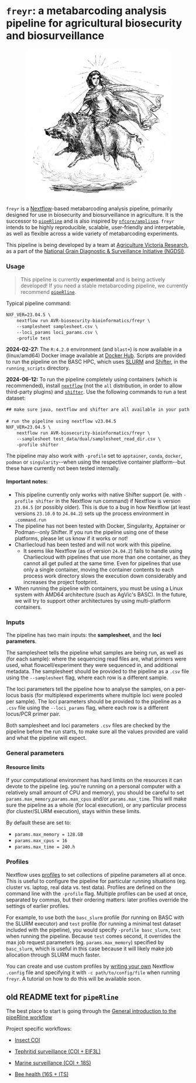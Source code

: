 # `freyr`: a metabarcoding analysis pipeline for agricultural biosecurity and biosurveillance

<center><img src="./assets/images/freyr.png" alt="The god Freyr, riding his boar, Gullinbursti: Murray, Alexander (1874). Manual of Mythology : Greek and Roman, Norse, and Old German, Hindoo and Egyptian Mythology. London, Asher and Co. https://commons.wikimedia.org/wiki/File:Freyr_riding_Gullinbursti.jpg" width="400"/></center>

`freyr` is a [Nextflow](https://www.nextflow.io/docs/latest/index.html)-based metabarcoding analysis pipeline, primarily designed for use in biosecurity and biosurveillance in agriculture. It is the successor to [`pipeRline`](https://github.com/alexpiper/piperline) and is also inspired by [`nfcore/ampliseq`](https://github.com/nf-core/ampliseq). `freyr` intends to be highly reproducible, scalable, user-friendly and interpetable, as well as flexible across a wide variety of metabarcoding experiments. 

This pipeline is being developed by a team at [Agriculture Victoria Research](https://agriculture.vic.gov.au/), as a part of the [National Grain Diagnostic & Surveillance Initiative (NGDSI)](https://grdc.com.au/grdc-investments/investments/investment?code=DEE2305-004RTX). 


### Usage

>This pipeline is currently **experimental** and is being actively developed! If you need a stable metabarcoding pipeline, we currently recommend [`pipeRline`](https://github.com/alexpiper/piperline).

Typical pipeline command:

    NXF_VER=23.04.5 \
        nextflow run AVR-biosecurity-bioinformatics/freyr \
        --samplesheet samplesheet.csv \
        --loci_params loci_params.csv \
        -profile test

**2024-02-27:** The `R:4.2.0` environment (and `blast+`) is now available in a (linux/amd64) Docker image available at [Docker Hub](https://hub.docker.com/repository/docker/jackscanlan/piperline/general). Scripts are provided to run the pipeline on the BASC HPC, which uses [SLURM](https://slurm.schedmd.com/) and [Shifter](https://github.com/NERSC/shifter), in the `running_scripts` directory. 

**2024-06-12:** To run the pipeline completely using containers (which is recommended), install [`nextflow`](https://www.nextflow.io/docs/latest/install.html) (not the `all` distribution, in order to allow third-party plugins) and [`shifter`](https://shifter.readthedocs.io/en/latest/install_guides.html). Use the following commands to run a test dataset:

    ## make sure java, nextflow and shifter are all available in your path
    
    # run the pipeline using nextflow v23.04.5
    NXF_VER=23.04.5 \
        nextflow run AVR-biosecurity-bioinformatics/freyr \
        --samplesheet test_data/dual/samplesheet_read_dir.csv \
        -profile shifter

The pipeline may also work with `-profile` set to `apptainer`, `conda`, `docker`, `podman` or `singularity`--when using the respective container platform--but these have currently not been tested internally. 


#### Important notes:

- This pipeline currently only works with native Shifter support (ie. with `-profile shifter` in the Nextflow run command) if Nextflow is version `23.04.5` (or possibly older). This is due to a bug in how Nextflow (at least versions `23.10.0` to `24.04.2`) sets up the process environment in `.command.run`
- The pipeline has not been tested with Docker, Singularity, Apptainer or Podman--only Shifter. If you run the pipeline using one of these platforms, please let us know if it works or not!
- Charliecloud has been tested and will not work with this pipeline. 
    - It seems like Nextflow (as of version `24.04.2`) fails to handle using Charliecloud with pipelines that use more than one container, as they cannot all get pulled at the same time. Even for pipelines that use only a single container, moving the container contents to each process work directory slows the execution down considerably and increases the project footprint. 
- When running the pipeline with containers, you must be using a Linux system with AMD64 architecture (such as AgVic's BASC). In the future, we will try to support other architectures by using multi-platform containers. 


### Inputs

The pipeline has two main inputs: the **samplesheet**, and the **loci parameters**.  

The samplesheet tells the pipeline what samples are being run, as well as (for each sample): where the sequencing read files are, what primers were used, what flowcell/experiment they were sequenced in, and additional metadata. The samplesheet should be provided to the pipeline as a `.csv` file using the `--samplesheet` flag, where each row is a different sample.

The loci parameters tell the pipeline how to analyse the samples, on a per-locus basis (for multiplexed experiments where multiple loci were pooled per sample). The loci parameters should be provided to the pipeline as a `.csv` file using the `--loci_params` flag, where each row is a different locus/PCR primer pair. 

Both samplesheet and loci parameters `.csv` files are checked by the pipeline before the run starts, to make sure all the values provided are valid and what the pipeline will expect. 


### General parameters

#### Resource limits

If your computational environment has hard limits on the resources it can devote to the pipeline (eg. you're running on a personal computer with a relatively small amount of CPU and memory), you should be careful to set `params.max_memory`,`params.max_cpus` and/or `params.max_time`. This will make sure the pipeline as a whole (for local execution), or any particular process (for cluster/SLURM execution), stays within these limits.  

By default these are set to:
- `params.max_memory = 128.GB`
- `params.max_cpus = 16`
- `params.max_time = 240.h`

### Profiles

Nextflow uses [profiles](https://www.nextflow.io/docs/latest/config.html#config-profiles) to set collections of pipeline parameters all at once. This is useful to configure the pipeline for particular running situations (eg. cluster vs. laptop, real data vs. test data). Profiles are defined on the command line with the `-profile` flag. Multiple profiles can be used at once, separated by commas, but their ordering matters: later profiles override the settings of earlier profiles. 

For example, to use both the `basc_slurm` profile (for running on BASC with the SLURM executor) and `test` profile (for running a minimal test dataset included with the pipeline), you would specify `-profile basc_slurm,test` when running the pipeline. Because `test` comes second, it overrides the max job request parameters (eg. `params.max_memory`) specified by `basc_slurm`, which is useful in this case because it will likely make job allocation through SLURM much faster.

You can create and use custom profiles by [writing your own](https://www.nextflow.io/docs/latest/config.html) Nextflow `.config` file and specifying it with `-c path/to/config/file` when running `freyr`. A tutorial on how to do this will be available soon.


## old README text for `pipeRline`

The best place to start is going through the [General introduction to the pipeRline workflow](https://alexpiper.github.io/piperline/vignettes/general.html)

Project specific workflows:

* [Insect COI](https://alexpiper.github.io/piperline/vignettes/insect_coi.html)
 
* [Tephritid surveillance (COI + EIF3L)](https://alexpiper.github.io/piperline/vignettes/tephritid.html)

* [Marine surveillance (COI + 18S)](https://alexpiper.github.io/piperline/vignettes/marine_surveillance.html)

* [Bee health (16S + ITS)](https://alexpiper.github.io/piperline/vignettes/fungal_bacterial.html)
